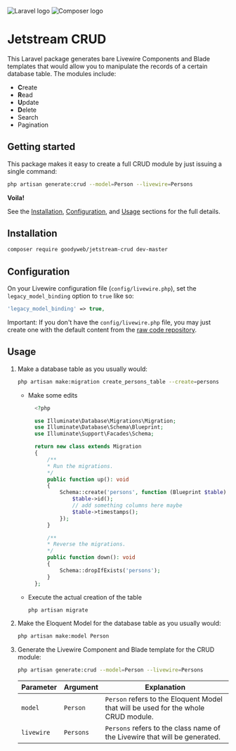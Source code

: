 ![Laravel logo](https://upload.wikimedia.org/wikipedia/commons/thumb/9/9a/Laravel.svg/193px-Laravel.svg.png)
![Composer logo](https://upload.wikimedia.org/wikipedia/commons/archive/2/26/20150131091334%21Logo-composer-transparent.png)
# Jetstream CRUD

This Laravel package generates bare Livewire Components and Blade templates that would allow you to manipulate the records of a certain database table. The modules include:
 - **C**reate
 - **R**ead
 - **U**pdate
 - **D**elete
 - Search
 - Pagination

## Getting started

This package makes it easy to create a full CRUD module by just issuing a single command:
```bash
php artisan generate:crud --model=Person --livewire=Persons
```
**Voila!**

See the [Installation](#nstallation), [Configuration](#configuration), and [Usage](#usage) sections for the full details.

## Installation

```bash
composer require goodyweb/jetstream-crud dev-master
```

## Configuration
On your Livewire configuration file (`config/livewire.php`), set the `legacy_model_binding` option to `true` like so:

```php
'legacy_model_binding' => true,
```
Important: If you don't have the `config/livewire.php` file, you may just create one with the default content from the [raw code repository](https://raw.githubusercontent.com/livewire/livewire/main/config/livewire.php).

## Usage

1. Make a database table as you usually would:
   ```bash
   php artisan make:migration create_persons_table --create=persons
   ```
    - Make some edits
      ```php
        <?php

        use Illuminate\Database\Migrations\Migration;
        use Illuminate\Database\Schema\Blueprint;
        use Illuminate\Support\Facades\Schema;

        return new class extends Migration
        {
            /**
            * Run the migrations.
            */
            public function up(): void
            {
                Schema::create('persons', function (Blueprint $table) {
                    $table->id();
                    // add something columns here maybe
                    $table->timestamps();
                });
            }

            /**
            * Reverse the migrations.
            */
            public function down(): void
            {
                Schema::dropIfExists('persons');
            }
        };
      ```
     - Execute the actual creation of the table
       ```php
       php artisan migrate
       ```



2. Make the Eloquent Model for the database table as you usually would:
   ```bash
   php artisan make:model Person
   ```

3. Generate the Livewire Component and Blade template for the CRUD module:
   ```bash
   php artisan generate:crud --model=Person --livewire=Persons
   ```

   | Parameter | Argument | Explanation |
   |-----------|---------|-------------|
   | `model` | `Person` | `Person` refers to the Eloquent Model that will be used for the whole CRUD module. |
   | `livewire` | `Persons` | `Persons` refers to the class name of the Livewire that will be generated. |

